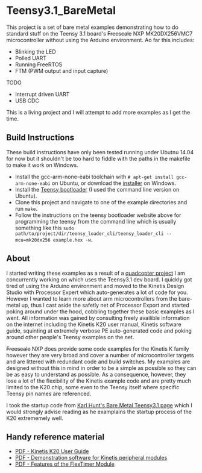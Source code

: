 # Teensy3.1_BareMetal

This project is a set of bare metal examples demonstrating how to do standard stuff on the Teensy 3.1 board's ~~Freescale~~ NXP MK20DX256VMC7 microcontroller without using the Arduino environment. Ao far this includes:
 - Blinking the LED 
 - Polled UART
 - Running FreeRTOS
 - FTM (PWM output and input capture)

TODO
 - Interrupt driven UART
 - USB CDC

This is a living project and I will attempt to add more examples as I get the time.

## Build Instructions
These build instructions have only been tested running under Ubutnu 14.04 for now but it shouldn't be too hard to fiddle with the paths in the makefile to make it work on Windows.

 - Install the gcc-arm-none-eabi toolchain with `# apt-get install gcc-arm-none-eabi` on Ubuntu, or download the [installer](https://launchpad.net/gcc-arm-embedded/+download) on Windows.
 - Install the [Teensy bootloader](https://www.pjrc.com/teensy/loader.html) (I used the command line version on Ubuntu).
 - Clone this project and navigate to one of the example directories and run `make`.
 - Follow the instructions on the teensy bootloader website above for programming the teensy from the command line which is usually something like this `sudo path/to/project/dir/teensy_loader_cli/teensy_loader_cli --mcu=mk20dx256 example.hex -w`.

## About

I started writing these examples as a result of a [quadcopter project](https://github.com/stevegolton/Teensy3.1_Quadcopter) I am concurrently working on which uses the Teensy3.1 dev board. I quickly got tired of using the Arduino environment and moved to the Kinetis Design Studio with Processor Expert which auto-generates a lot of code for you. However I wanted to learn more about arm microcontrollers from the bare-metal up, thus I cast aside the safetly net of Processor Export and started poking around under the hood, cobbling together these basic examples as I went. All information was gained by consulting freely availible information on the internet including the Kinetis K20 user manual, Kinetis software guide, squinting at extremely verbose PE auto-generated code and poking around other people's Teensy examples on the net.

~~Freescale~~ NXP does provide some code examples for the Kinetis K family however they are very broad and cover a number of microcontroller targets and are littered with redundant code and build switches. My examples are designed without this in mind in order to be a simple as possible so they can be as easy to understand as possible. As a consequence, however, they lose a lot of the flexibility of the Kinetis example code and are pretty much limited to the K20 chip, some even to the Teensy itself where specific Teensy pin names are referenced.

I took the startup code from [Karl Hunt's Bare Metal Teensy3.1 page](http://www.seanet.com/~karllunt/bareteensy31.html) which I would strongly advise reading as he examplains the startup process of the K20 extrememely well.

## Handy reference material
 - [PDF - Kinetis K20 User Guide](http://cache.nxp.com/files/32bit/doc/ref_manual/K20P121M100SF2RM.pdf?fpsp=1&WT_TYPE=Reference%20Manuals&WT_VENDOR=FREESCALE&WT_FILE_FORMAT=pdf&WT_ASSET=Documentation&fileExt=.pdf)
 - [PDF - Demonstration software for Kinetis peripheral modules](http://cache.nxp.com/files/32bit/doc/quick_ref_guide/KQRUG.pdf)
 - [PDF - Features of the FlexTimer Module](http://cache.nxp.com/files/32bit/doc/app_note/AN5142.pdf)
